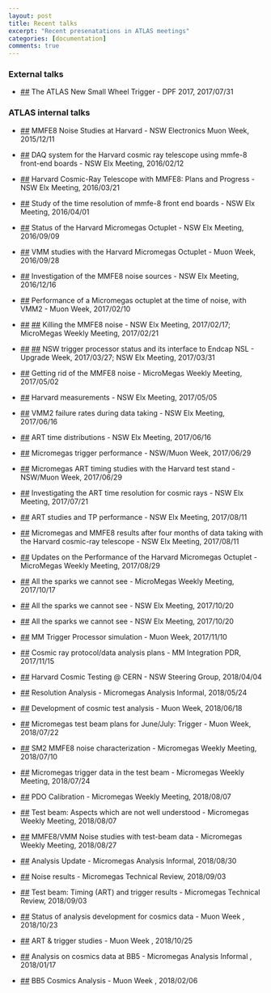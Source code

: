 ```yaml
---
layout: post
title: Recent talks
excerpt: "Recent presenatations in ATLAS meetings"
categories: [documentation]
comments: true
---
```


### External talks

* [##](https://indico.fnal.gov/event/11999/session/21/contribution/532) The ATLAS New Small Wheel Trigger - DPF 2017, 2017/07/31

### ATLAS internal talks

* [##](https://indico.cern.ch/event/465405/contributions/1972923/) MMFE8 Noise Studies at Harvard - NSW Electronics Muon Week, 2015/12/11

* [##](https://indico.cern.ch/event/496030/contributions/1174690/) DAQ system for the Harvard cosmic ray telescope using mmfe-8 front-end boards - NSW Elx Meeting, 2016/02/12

* [##](https://indico.cern.ch/event/512405/contributions/2025092/) Harvard Cosmic-Ray Telescope with MMFE8: Plans and Progress - NSW Elx Meeting, 2016/03/21

* [##](https://indico.cern.ch/event/514619/contributions/1193834/) Study of the time resolution of mmfe-8 front end boards - NSW Elx Meeting, 2016/04/01

* [##](https://indico.cern.ch/event/568367/contributions/2297572/) Status of the Harvard Micromegas Octuplet - NSW Elx Meeting, 2016/09/09

* [##](https://indico.cern.ch/event/570319/contributions/2309381/) VMM studies with the Harvard Micromegas Octuplet - Muon Week, 2016/09/28

* [##](https://indico.cern.ch/event/595040/contributions/2405012/) Investigation of the MMFE8 noise sources - NSW Elx Meeting, 2016/12/16

* [##](https://indico.cern.ch/event/609567/contributions/2463645/) Performance of a Micromegas octuplet at the time of noise, with VMM2 - Muon Week, 2017/02/10

* [##](https://indico.cern.ch/event/611204/contributions/2472762/) [##](https://indico.cern.ch/event/615169/contributions/2484576/) Killing the MMFE8 noise - NSW Elx Meeting, 2017/02/17; MicroMegas Weekly Meeting, 2017/02/21

* [##](https://indico.cern.ch/event/622488/contributions/2510913/) [##](https://indico.cern.ch/event/627058/contributions/2533906/) NSW trigger processor status and its interface to Endcap NSL - Upgrade Week, 2017/03/27; NSW Elx Meeting, 2017/03/31

* [##](https://indico.cern.ch/event/635931/contributions/2574148/) Getting rid of the MMFE8 noise - MicroMegas Weekly Meeting, 2017/05/02

* [##](https://indico.cern.ch/event/636381/contributions/2576333/) Harvard measurements - NSW Elx Meeting, 2017/05/05

* [##](https://indico.cern.ch/event/646829/contributions/2627397/) VMM2 failure rates during data taking - NSW Elx Meeting, 2017/06/16

* [##](https://indico.cern.ch/event/646829/contributions/2627411/) ART time distributions - NSW Elx Meeting, 2017/06/16

* [##](https://indico.cern.ch/event/647461/contributions/2632100/) Micromegas trigger performance - NSW/Muon Week, 2017/06/29

* [##](https://indico.cern.ch/event/647461/contributions/2632099/) Micromegas ART timing studies with the Harvard test stand - NSW/Muon Week, 2017/06/29

* [##](https://indico.cern.ch/event/655015/contributions/2668115/) Investigating the ART time resolution for cosmic rays - NSW Elx Meeting, 2017/07/21

* [##](https://indico.cern.ch/event/657848/contributions/2681363/) ART studies and TP performance - NSW Elx Meeting, 2017/08/11

* [##](https://indico.cern.ch/event/657848/contributions/2686248/) Micromegas and MMFE8 results after four months of data taking with the Harvard cosmic-ray telescope - NSW Elx Meeting, 2017/08/11

* [##](https://indico.cern.ch/event/661806/contributions/2701968/) Updates on the Performance of the Harvard Micromegas Octuplet - MicroMegas Weekly Meeting, 2017/08/29

* [##](https://indico.cern.ch/event/673405/contributions/2755296/) All the sparks we cannot see - MicroMegas Weekly Meeting, 2017/10/17

* [##](https://indico.cern.ch/event/672781/contributions/2752652/) All the sparks we cannot see - NSW Elx Meeting, 2017/10/20

* [##](https://indico.cern.ch/event/672781/contributions/2752652/) All the sparks we cannot see - NSW Elx Meeting, 2017/10/20

* [##](https://indico.cern.ch/event/675026/contributions/2769378/) MM Trigger Processor simulation - Muon Week, 2017/11/10

* [##](https://indico.cern.ch/event/671823/contributions/2780983/) Cosmic ray protocol/data analysis plans - MM Integration PDR, 2017/11/15

* [##](https://indico.cern.ch/event/717727/contributions/2955440/) Harvard Cosmic Testing @ CERN - NSW Steering Group, 2018/04/04

* [##](https://indico.cern.ch/event/730884/contributions/3014686/) Resolution Analysis - Micromegas Analysis Informal, 2018/05/24

* [##](https://indico.cern.ch/event/729918/contributions/3040805/) Development of cosmic test analysis - Muon Week, 2018/06/18

* [##](https://indico.cern.ch/event/734159/contributions/3039422/) Micromegas test beam plans for June/July: Trigger - Muon Week, 2018/07/22

* [##](https://indico.cern.ch/event/743025/contributions/3069669/) SM2 MMFE8 noise characterization - Micromegas Weekly Meeting, 2018/07/10

* [##](https://indico.cern.ch/event/746213/contributions/3084834/) Micromegas trigger data in the test beam - Micromegas Weekly Meeting, 2018/07/24

* [##](https://indico.cern.ch/event/748751/contributions/3099491/) PDO Calibration - Micromegas Weekly Meeting, 2018/08/07

* [##](https://indico.cern.ch/event/748751/contributions/3097052/) Test beam: Aspects which are not well understood - Micromegas Weekly Meeting, 2018/08/07

* [##](https://indico.cern.ch/event/752628/contributions/3119867/) MMFE8/VMM Noise studies with test-beam data - Micromegas Weekly Meeting, 2018/08/27

* [##](https://indico.cern.ch/event/753397/contributions/3123922/) Analysis Update - Micromegas Analysis Informal, 2018/08/30 

* [##](https://indico.cern.ch/event/746977/contributions/3105712/) Noise results - Micromegas Technical Review, 2018/09/03 

* [##](https://indico.cern.ch/event/746977/contributions/3105707/) Test beam: Timing (ART) and trigger results - Micromegas Technical Review, 2018/09/03 

* [##](https://indico.cern.ch/event/763167/contributions/3176268/) Status of analysis development for cosmics data - Muon Week , 2018/10/23

* [##](https://indico.cern.ch/event/763166/contributions/3179169/) ART & trigger studies - Muon Week , 2018/10/25 

* [##](https://indico.cern.ch/event/788836/contributions/3280292/) Analysis on cosmics data at BB5 - Micromegas Analysis Informal , 2018/01/17 

* [##](https://indico.cern.ch/event/783827/contributions/3278585/) BB5 Cosmics Analysis - Muon Week , 2018/02/06 

